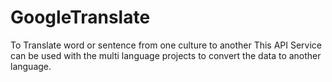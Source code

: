 # GoogleTranslate
To Translate word or sentence from one culture to another
This API Service can be used with the multi language projects to convert the data to another language.
